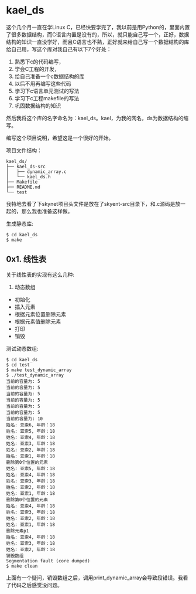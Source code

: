 # kael_ds

这个几个月一直在学Linux C，已经快要学完了，我以前是用Python的，里面内置了很多数据结构，而C语言内置是没有的，所以，就只能自己写一个，正好，数据结构的知识一直没学好，而且C语言也不熟，正好就来给自己写一个数据结构的库给自己用，写这个库对我自己有以下7个好处：
1. 熟悉下c的代码编写，
2. 学会C工程的开发，
3. 给自己准备一个c数据结构的库
4. 以后不用再编写这些代码
5. 学习下c语言单元测试的写法
6. 学习下c工程makefile的写法
7. 巩固数据结构的知识

然后我将这个库的名字命名为：kael_ds。kael，为我的网名，ds为数据结构的缩写。

编写这个项目说明，希望这是一个很好的开始。

项目文件结构：

```
kael_ds/
├── kael_ds-src
│   ├── dynamic_array.c
│   └── kael_ds.h
├── Makefile
├── README.md
└── test
```
我特地去看了下skynet项目头文件是放在了skyent-src目录下，和.c源码是放一起的，那么我也准备这样做。


生成静态库:
```
$ cd kael_ds
$ make
```

## 0x1. 线性表

关于线性表的实现有这么几种:
1. 动态数组
  * 初始化
  * 插入元素
  * 根据元素位置删除元素
  * 根据元素值删除元素
  * 打印
  * 销毁

测试动态数组:
```
$ cd kael_ds
$ cd test
$ make test_dynamic_array
$ ./test_dynamic_array
当前的容量为: 5
当前的容量为: 5
当前的容量为: 5
当前的容量为: 5
当前的容量为: 5
当前的容量为: 5
当前的容量为: 10
姓名: 亚索6, 年龄：18
姓名: 亚索5, 年龄：18
姓名: 亚索4, 年龄：18
姓名: 亚索3, 年龄：18
姓名: 亚索2, 年龄：18
姓名: 亚索1, 年龄：18
删除第0个位置的元素
姓名: 亚索5, 年龄：18
姓名: 亚索4, 年龄：18
姓名: 亚索3, 年龄：18
姓名: 亚索2, 年龄：18
姓名: 亚索1, 年龄：18
删除第0个位置的元素
姓名: 亚索4, 年龄：18
姓名: 亚索3, 年龄：18
姓名: 亚索2, 年龄：18
姓名: 亚索1, 年龄：18
删除元素p1
姓名: 亚索4, 年龄：18
姓名: 亚索3, 年龄：18
姓名: 亚索2, 年龄：18
销毁数组
Segmentation fault (core dumped)
$ make clean
```
上面有一个疑问，销毁数组之后，调用print_dynamic_array会导致段错误。我看了代码之后感觉没问题。
